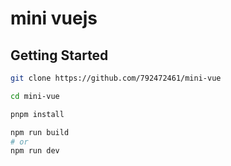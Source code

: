 # mini vuejs

## Getting Started

```bash
git clone https://github.com/792472461/mini-vue

cd mini-vue

pnpm install

npm run build
# or
npm run dev
```